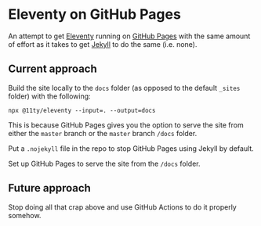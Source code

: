 # Eleventy on GitHub Pages

An attempt to get [Eleventy](https://www.11ty.dev/) running on [GitHub Pages](https://pages.github.com/) with the same amount of effort as it takes to get [Jekyll](https://jekyllrb.com/) to do the same (i.e. none).

## Current approach

Build the site locally to the `docs` folder (as opposed to the default `_sites` folder) with the following:

```
npx @11ty/eleventy --input=. --output=docs
```

This is because GitHub Pages gives you the option to serve the site from either the `master` branch or the `master` branch `/docs` folder.

Put a `.nojekyll` file in the repo to stop GitHub Pages using Jekyll by default.

Set up GitHub Pages to serve the site from the `/docs` folder.

## Future approach

Stop doing all that crap above and use GitHub Actions to do it properly somehow.
